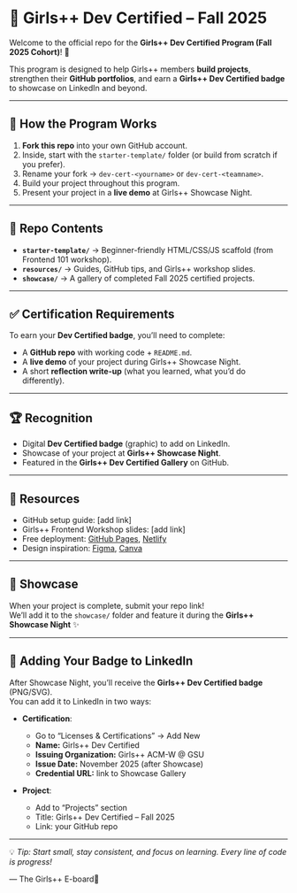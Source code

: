 # 🌸 Girls++ Dev Certified – Fall 2025  

Welcome to the official repo for the **Girls++ Dev Certified Program (Fall 2025 Cohort)**! 🚀  

This program is designed to help Girls++ members **build projects**, strengthen their **GitHub portfolios**, and earn a **Girls++ Dev Certified badge** to showcase on LinkedIn and beyond.  

---

## 📌 How the Program Works  

1. **Fork this repo** into your own GitHub account.  
2. Inside, start with the `starter-template/` folder (or build from scratch if you prefer).  
3. Rename your fork → `dev-cert-<yourname>` or `dev-cert-<teamname>`.  
4. Build your project throughout this program.  
5. Present your project in a **live demo** at Girls++ Showcase Night.  

---

## 📂 Repo Contents  

- **`starter-template/`** → Beginner-friendly HTML/CSS/JS scaffold (from Frontend 101 workshop).  
- **`resources/`** → Guides, GitHub tips, and Girls++ workshop slides.  
- **`showcase/`** → A gallery of completed Fall 2025 certified projects.  

---

## ✅ Certification Requirements  

To earn your **Dev Certified badge**, you’ll need to complete:  

- A **GitHub repo** with working code + `README.md`.  
- A **live demo** of your project during Girls++ Showcase Night.  
- A short **reflection write-up** (what you learned, what you’d do differently).  

---

## 🏆 Recognition  

- Digital **Dev Certified badge** (graphic) to add on LinkedIn.  
- Showcase of your project at **Girls++ Showcase Night**.  
- Featured in the **Girls++ Dev Certified Gallery** on GitHub.  

---

## 🧰 Resources  

- GitHub setup guide: [add link]  
- Girls++ Frontend Workshop slides: [add link]  
- Free deployment: [GitHub Pages](https://pages.github.com/), [Netlify](https://www.netlify.com/)  
- Design inspiration: [Figma](https://figma.com), [Canva](https://www.canva.com/)  

---

## 🎉 Showcase  

When your project is complete, submit your repo link!  
We’ll add it to the `showcase/` folder and feature it during the **Girls++ Showcase Night** ✨  

---

## 🌟 Adding Your Badge to LinkedIn  

After Showcase Night, you’ll receive the **Girls++ Dev Certified badge** (PNG/SVG).  
You can add it to LinkedIn in two ways:  

- **Certification**:  
  - Go to “Licenses & Certifications” → Add New  
  - **Name:** Girls++ Dev Certified  
  - **Issuing Organization:** Girls++ ACM-W @ GSU  
  - **Issue Date:** November 2025 (after Showcase)  
  - **Credential URL:** link to Showcase Gallery  

- **Project**:  
  - Add to “Projects” section  
  - Title: Girls++ Dev Certified – Fall 2025  
  - Link: your GitHub repo  

---

💡 *Tip: Start small, stay consistent, and focus on learning. Every line of code is progress!*  

— The Girls++ E-board💜  
